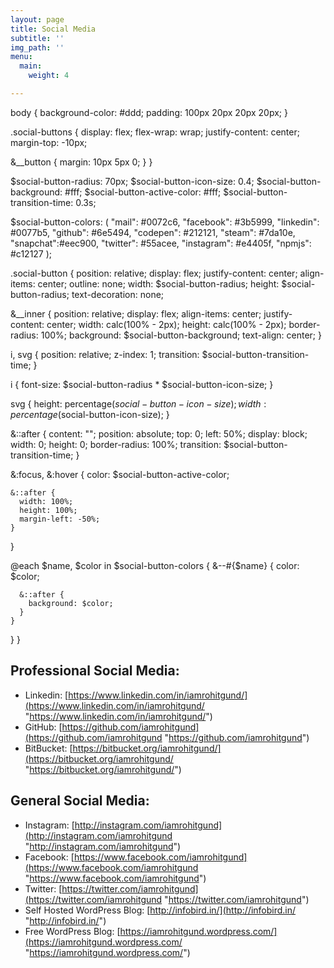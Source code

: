 ```yaml
---
layout: page
title: Social Media
subtitle: ''
img_path: ''
menu:
  main:
    weight: 4

---
```



body {
  background-color: #ddd;
  padding: 100px 20px 20px 20px;
}

.social-buttons {
  display: flex;
  flex-wrap: wrap;
  justify-content: center;
  margin-top: -10px;

  &__button {
    margin: 10px 5px 0;
  }
}

$social-button-radius: 70px;
$social-button-icon-size: 0.4;
$social-button-background: #fff;
$social-button-active-color: #fff;
$social-button-transition-time: 0.3s;

$social-button-colors: (
  "mail": #0072c6,
  "facebook": #3b5999,
  "linkedin": #0077b5,
  "github": #6e5494,
  "codepen": #212121,
  "steam": #7da10e,
  "snapchat":#eec900,
  "twitter": #55acee,
  "instagram": #e4405f,
  "npmjs": #c12127
);

.social-button {
  position: relative;
  display: flex;
  justify-content: center;
  align-items: center;
  outline: none;
  width: $social-button-radius;
  height: $social-button-radius;
  text-decoration: none;

  &__inner {
    position: relative;
    display: flex;
    align-items: center;
    justify-content: center;
    width: calc(100% - 2px);
    height: calc(100% - 2px);
    border-radius: 100%;
    background: $social-button-background;
    text-align: center;
  }

  i,
  svg {
    position: relative;
    z-index: 1;
    transition: $social-button-transition-time;
  }

  i {
    font-size: $social-button-radius * $social-button-icon-size;
  }

  svg {
    height: percentage($social-button-icon-size);
    width: percentage($social-button-icon-size);
  }

  &::after {
    content: "";
    position: absolute;
    top: 0;
    left: 50%;
    display: block;
    width: 0;
    height: 0;
    border-radius: 100%;
    transition: $social-button-transition-time;
  }

  &:focus,
  &:hover {
    color: $social-button-active-color;

    &::after {
      width: 100%;
      height: 100%;
      margin-left: -50%;
    }
  }

  @each $name, $color in $social-button-colors {
    &--#{$name} {
      color: $color;

      &::after {
        background: $color;
      }
    }
  }
}



<div class="social-buttons">
  <a href="#" class="social-buttons__button social-button social-button--facebook" aria-label="Facebook">
    <span class="social-button__inner">
     <i class="fab fa-facebook-f"></i>
    </span>
  </a>
  <a href="#" class="social-buttons__button social-button social-button--linkedin" aria-label="LinkedIn">
    <span class="social-button__inner">
     <i class="fab fa-linkedin-in"></i>
    </span>
  </a>
  <a href="#" class="social-buttons__button social-button social-button--snapchat" aria-label="SnapChat">
    <span class="social-button__inner">
     <i class="fab fa-snapchat-ghost"></i>
    </span>
  </a>
  <a href="#" class="social-buttons__button social-button social-button--github" aria-label="GitHub">
    <span class="social-button__inner">
     <i class="fab fa-github"></i>
    </span>
  </a>
  <a href="#" class="social-buttons__button social-button social-button--codepen" aria-label="CodePen">
    <span class="social-button__inner">
     <i class="fab fa-codepen"></i>
    </span>
  </a>
</div>


## **Professional Social Media:**

* Linkedin: [https://www.linkedin.com/in/iamrohitgund/](https://www.linkedin.com/in/iamrohitgund/ "https://www.linkedin.com/in/iamrohitgund/")
* GitHub: [https://github.com/iamrohitgund](https://github.com/iamrohitgund "https://github.com/iamrohitgund")
* BitBucket: [https://bitbucket.org/iamrohitgund/](https://bitbucket.org/iamrohitgund/ "https://bitbucket.org/iamrohitgund/")

## **General Social Media:**

* Instagram: [http://instagram.com/iamrohitgund](http://instagram.com/iamrohitgund "http://instagram.com/iamrohitgund")
* Facebook: [https://www.facebook.com/iamrohitgund](https://www.facebook.com/iamrohitgund "https://www.facebook.com/iamrohitgund")
* Twitter: [https://twitter.com/iamrohitgund](https://twitter.com/iamrohitgund "https://twitter.com/iamrohitgund")
* Self Hosted WordPress Blog: [http://infobird.in/](http://infobird.in/ "http://infobird.in/")
* Free WordPress Blog: [https://iamrohitgund.wordpress.com/](https://iamrohitgund.wordpress.com/ "https://iamrohitgund.wordpress.com/")
